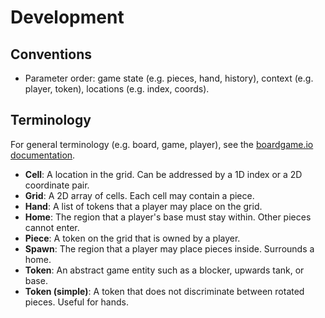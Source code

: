 # Development

## Conventions

- Parameter order: game state (e.g. pieces, hand, history), context (e.g. player, token), locations (e.g. index, coords).

## Terminology

For general terminology (e.g. board, game, player), see the [boardgame.io documentation](https://boardgame.io/documentation/#/).

- **Cell**: A location in the grid. Can be addressed by a 1D index or a 2D coordinate pair.
- **Grid**: A 2D array of cells. Each cell may contain a piece.
- **Hand**: A list of tokens that a player may place on the grid.
- **Home**: The region that a player's base must stay within. Other pieces cannot enter.
- **Piece**: A token on the grid that is owned by a player.
- **Spawn**: The region that a player may place pieces inside. Surrounds a home.
- **Token**: An abstract game entity such as a blocker, upwards tank, or base.
- **Token (simple)**: A token that does not discriminate between rotated pieces. Useful for hands.